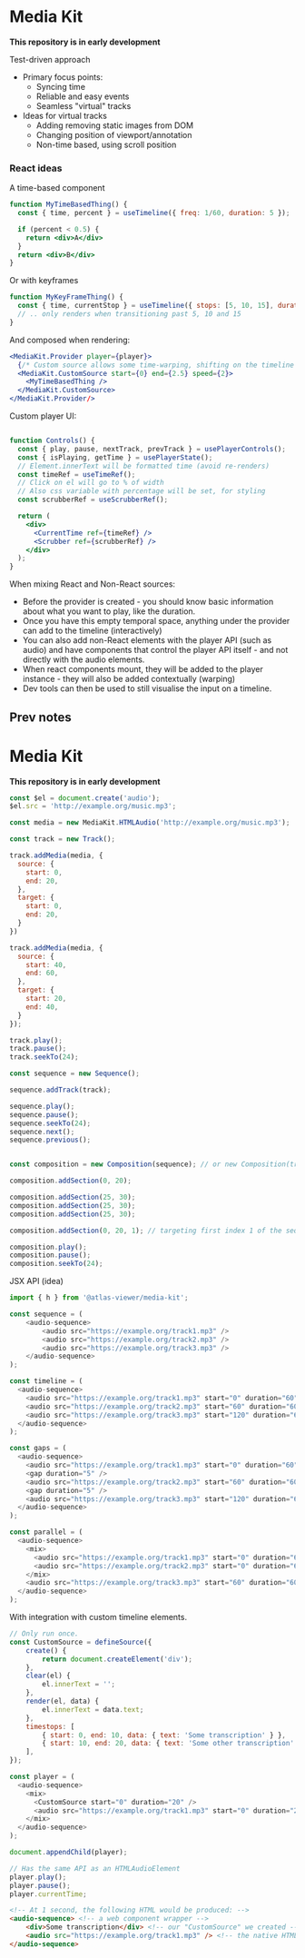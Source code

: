 # Media Kit

**This repository is in early development**

Test-driven approach
- Primary focus points:
	- Syncing time
	- Reliable and easy events
	- Seamless "virtual" tracks
- Ideas for virtual tracks
	- Adding removing static images from DOM
	- Changing position of viewport/annotation
	- Non-time based, using scroll position

### React ideas

A time-based component
```jsx
function MyTimeBasedThing() {
  const { time, percent } = useTimeline({ freq: 1/60, duration: 5 });

  if (percent < 0.5) {
    return <div>A</div>
  }
  return <div>B</div>
}
```

Or with keyframes
```jsx
function MyKeyFrameThing() {
  const { time, currentStop } = useTimeline({ stops: [5, 10, 15], duration: 60 })
  // .. only renders when transitioning past 5, 10 and 15
}
```

And composed when rendering:

```jsx
<MediaKit.Provider player={player}>
  {/* Custom source allows some time-warping, shifting on the timeline */}
  <MediaKit.CustomSource start={0} end={2.5} speed={2}>
    <MyTimeBasedThing />
  </MediaKit.CustomSource>
</MediaKit.Provider/>
```

Custom player UI:
```jsx

function Controls() {
  const { play, pause, nextTrack, prevTrack } = usePlayerControls();
  const { isPlaying, getTime } = usePlayerState();
  // Element.innerText will be formatted time (avoid re-renders)
  const timeRef = useTimeRef();
  // Click on el will go to % of width
  // Also css variable with percentage will be set, for styling
  const scrubberRef = useScrubberRef();

  return (
    <div>
      <CurrentTime ref={timeRef} />
      <Scrubber ref={scrubberRef} />
    </div>
  );
}
```

When mixing React and Non-React sources:
- Before the provider is created - you should know basic information about what you want to play, like the duration.
- Once you have this empty temporal space, anything under the provider can add to the timeline (interactively)
- You can also add non-React elements with the player API (such as audio) and have components that control the player API itself - and not directly with the audio elements.
- When react components mount, they will be added to the player instance - they will also be added contextually (warping)
- Dev tools can then be used to still visualise the input on a timeline. 

## Prev notes

# Media Kit

**This repository is in early development**


```js
const $el = document.create('audio');
$el.src = 'http://example.org/music.mp3';

const media = new MediaKit.HTMLAudio('http://example.org/music.mp3');

const track = new Track();

track.addMedia(media, {
  source: {
    start: 0,
    end: 20,
  },
  target: {
    start: 0,
    end: 20,
  }
})

track.addMedia(media, {
  source: {
    start: 40,
    end: 60,
  },
  target: {
    start: 20,
    end: 40,
  }
});

track.play();
track.pause();
track.seekTo(24);

const sequence = new Sequence();

sequence.addTrack(track);

sequence.play();
sequence.pause();
sequence.seekTo(24);
sequence.next();
sequence.previous();


const composition = new Composition(sequence); // or new Composition(track), or new Composition(media), or new Composition([track, media, track]); which will create a sequence internally.

composition.addSection(0, 20);

composition.addSection(25, 30);
composition.addSection(25, 30);
composition.addSection(25, 30);

composition.addSection(0, 20, 1); // targeting first index 1 of the sequence internally.

composition.play();
composition.pause();
composition.seekTo(24);
```



JSX API (idea)

```js
import { h } from '@atlas-viewer/media-kit';

const sequence = (
    <audio-sequence>
        <audio src="https://example.org/track1.mp3" />
        <audio src="https://example.org/track2.mp3" />
        <audio src="https://example.org/track3.mp3" />
    </audio-sequence>
);

const timeline = (
  <audio-sequence>
    <audio src="https://example.org/track1.mp3" start="0" duration="60" />
    <audio src="https://example.org/track2.mp3" start="60" duration="60"/>
    <audio src="https://example.org/track3.mp3" start="120" duration="60"/>
  </audio-sequence>
);

const gaps = (
  <audio-sequence>
    <audio src="https://example.org/track1.mp3" start="0" duration="60" />
    <gap duration="5" />
    <audio src="https://example.org/track2.mp3" start="60" duration="60"/>
    <gap duration="5" />
    <audio src="https://example.org/track3.mp3" start="120" duration="60"/>
  </audio-sequence>
);

const parallel = (
  <audio-sequence>
    <mix>
      <audio src="https://example.org/track1.mp3" start="0" duration="60" />
      <audio src="https://example.org/track2.mp3" start="0" duration="60" />
    </mix>
    <audio src="https://example.org/track3.mp3" start="60" duration="60" />
  </audio-sequence>
);
```

With integration with custom timeline elements.

```js
// Only run once.
const CustomSource = defineSource({
    create() {
        return document.createElement('div');
    },
    clear(el) {
        el.innerText = '';
    },
    render(el, data) {
        el.innerText = data.text;
    }, 
    timestops: [
        { start: 0, end: 10, data: { text: 'Some transcription' } },
        { start: 10, end: 20, data: { text: 'Some other transcription' } },
    ],
});

const player = (
  <audio-sequence>
    <mix>
      <CustomSource start="0" duration="20" />
      <audio src="https://example.org/track1.mp3" start="0" duration="20" />
    </mix>
  </audio-sequence>
);

document.appendChild(player);

// Has the same API as an HTMLAudioElement
player.play();
player.pause();
player.currentTime;
```

```html
<!-- At 1 second, the following HTML would be produced: -->
<audio-sequence> <!-- a web component wrapper -->
    <div>Some transcription</div> <!-- our "CustomSource" we created -->
    <audio src="https://example.org/track1.mp3" /> <!-- the native HTML audio -->
</audio-sequence>
```

